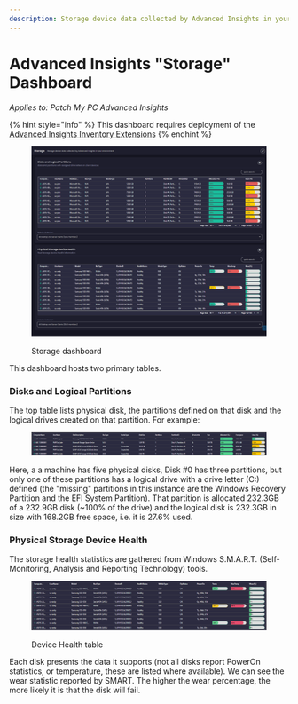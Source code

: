```yaml
---
description: Storage device data collected by Advanced Insights in your environment
---
```


# Advanced Insights "Storage" Dashboard

_Applies to: Patch My PC Advanced Insights_

{% hint style="info" %}
This dashboard requires deployment of the [Advanced Insights Inventory Extensions](../../advanced-insights-inventory-extensions/)
{% endhint %}

<figure><img src="../../../_images/gitbook/image (1531).png" alt=""><figcaption><p>Storage dashboard</p></figcaption></figure>

This dashboard hosts two primary tables.&#x20;

### Disks and Logical Partitions

The top table lists physical disk, the partitions defined on that disk and the logical drives created on that partition. For example:

<figure><img src="../../../_images/gitbook/image (1534).png" alt=""><figcaption></figcaption></figure>

Here, a a machine has five physical disks, Disk #0 has three partitions, but only one of these partitions has a logical drive with a drive letter (C:) defined (the "missing" partitions in this instance are the Windows Recovery Partition and the EFI System Partition). That partition is allocated 232.3GB of a 232.9GB disk (\~100% of the drive) and the logical disk is 232.3GB in size with 168.2GB free space, i.e. it is 27.6% used.

### Physical Storage Device Health

The storage health statistics are gathered from Windows S.M.A.R.T. (Self-Monitoring, Analysis and Reporting Technology) tools.&#x20;

<figure><img src="../../../_images/gitbook/image (1535).png" alt=""><figcaption><p>Device Health table</p></figcaption></figure>

Each disk presents the data it supports (not all disks report PowerOn statistics, or temperature,  these are listed where available). We can see the wear statistic reported by SMART. The higher the wear percentage, the more likely it is that the disk will fail.
